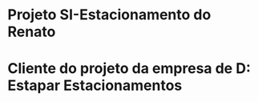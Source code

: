 # Projeto SI-Estacionamento do Renato
# Cliente do projeto da empresa de D: Estapar Estacionamentos

